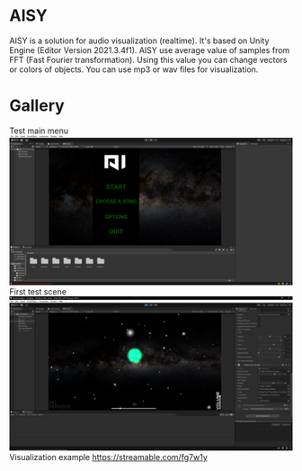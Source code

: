 # AISY
AISY is a solution for audio visualization (realtime). It's based on Unity Engine (Editor Version 2021.3.4f1). 
AISY use average value of samples from FFT (Fast Fourier transformation).
Using this value you can change vectors or colors of objects. You can use mp3 or wav files for visualization. 
# Gallery
Test main menu
<img src="gallery/main_menu.png">
First test scene
<img src="gallery/song_example.png">
Visualization example
https://streamable.com/fg7w1y
